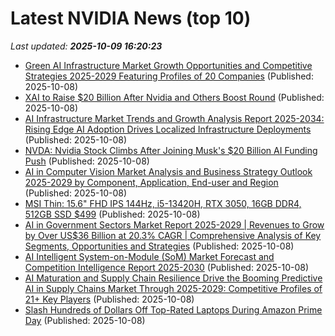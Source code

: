 # Latest NVIDIA News (top 10)
_Last updated: **2025-10-09 16:20:23**_

- [Green AI Infrastructure Market Growth Opportunities and Competitive Strategies 2025-2029 Featuring Profiles of 20 Companies](https://www.globenewswire.com/news-release/2025/10/08/3163626/28124/en/Green-AI-Infrastructure-Market-Growth-Opportunities-and-Competitive-Strategies-2025-2029-Featuring-Profiles-of-20-Companies.html) (Published: 2025-10-08)
- [XAI to Raise $20 Billion After Nvidia and Others Boost Round](https://biztoc.com/x/e2a2a1c1348d56e0) (Published: 2025-10-08)
- [AI Infrastructure Market Trends and Growth Analysis Report 2025-2034: Rising Edge AI Adoption Drives Localized Infrastructure Deployments](https://www.globenewswire.com/news-release/2025/10/08/3163620/28124/en/AI-Infrastructure-Market-Trends-and-Growth-Analysis-Report-2025-2034-Rising-Edge-AI-Adoption-Drives-Localized-Infrastructure-Deployments.html) (Published: 2025-10-08)
- [NVDA: Nvidia Stock Climbs After Joining Musk's $20 Billion AI Funding Push](https://consent.yahoo.com/v2/collectConsent?sessionId=1_cc-session_aed1665d-e196-4644-b693-290eae681240) (Published: 2025-10-08)
- [AI in Computer Vision Market Analysis and Business Strategy Outlook 2025-2029 by Component, Application, End-user and Region](https://www.globenewswire.com/news-release/2025/10/08/3163619/28124/en/AI-in-Computer-Vision-Market-Analysis-and-Business-Strategy-Outlook-2025-2029-by-Component-Application-End-user-and-Region.html) (Published: 2025-10-08)
- [MSI Thin: 15.6" FHD IPS 144Hz, i5-13420H, RTX 3050, 16GB DDR4, 512GB SSD $499](https://slickdeals.net/f/18681112-msi-thin-15-6-fhd-ips-144hz-i5-13420h-rtx-3050-16gb-ddr4-512gb-ssd-499) (Published: 2025-10-08)
- [AI in Government Sectors Market Report 2025-2029 | Revenues to Grow by Over US$36 Billion at 20.3% CAGR | Comprehensive Analysis of Key Segments, Opportunities and Strategies](https://www.globenewswire.com/news-release/2025/10/08/3163615/28124/en/AI-in-Government-Sectors-Market-Report-2025-2029-Revenues-to-Grow-by-Over-US-36-Billion-at-20-3-CAGR-Comprehensive-Analysis-of-Key-Segments-Opportunities-and-Strategies.html) (Published: 2025-10-08)
- [AI Intelligent System-on-Module (SoM) Market Forecast and Competition Intelligence Report 2025-2030](https://www.globenewswire.com/news-release/2025/10/08/3163613/28124/en/AI-Intelligent-System-on-Module-SoM-Market-Forecast-and-Competition-Intelligence-Report-2025-2030.html) (Published: 2025-10-08)
- [AI Maturation and Supply Chain Resilience Drive the Booming Predictive AI in Supply Chains Market Through 2025-2029: Competitive Profiles of 21+ Key Players](https://www.globenewswire.com/news-release/2025/10/08/3163608/28124/en/AI-Maturation-and-Supply-Chain-Resilience-Drive-the-Booming-Predictive-AI-in-Supply-Chains-Market-Through-2025-2029-Competitive-Profiles-of-21-Key-Players.html) (Published: 2025-10-08)
- [Slash Hundreds of Dollars Off Top-Rated Laptops During Amazon Prime Day](https://uk.pcmag.com/laptops/160564/slash-hundreds-of-dollars-off-top-rated-laptops-during-amazon-prime-day) (Published: 2025-10-08)
